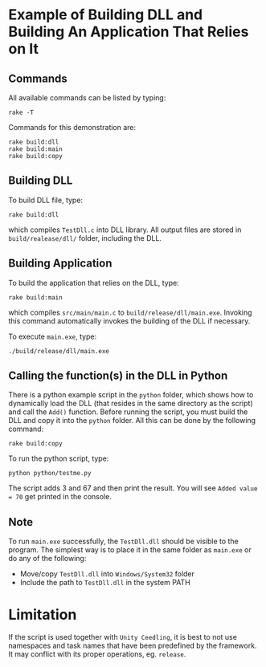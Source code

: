 Example of Building DLL and Building An Application That Relies on It
====================================================================

Commands
--------
All available commands can be listed by typing:
```
rake -T
```
Commands for this demonstration are:
```
rake build:dll
rake build:main
rake build:copy
```

Building DLL
------------
To build DLL file, type:
```
rake build:dll
```
which compiles `TestDll.c` into DLL library. All output files are stored in `build/realease/dll/` folder, including the DLL.

Building Application
--------------------
To build the application that relies on the DLL, type:
```
rake build:main
```
which compiles `src/main/main.c` to `build/release/dll/main.exe`. Invoking this command automatically invokes the building of the DLL if necessary.

To execute `main.exe`, type:
```
./build/release/dll/main.exe
```

Calling the function(s) in the DLL in Python
--------------------------------------------
There is a python example script in the `python` folder, which shows how to dynamically load the DLL (that resides in the same directory as the script) and call the `Add()` function. Before running the script, you must build the DLL and copy it into the `python` folder. All this can be done by the following command:
```
rake build:copy
```
To run the python script, type:
```
python python/testme.py
```
The script adds 3 and 67 and then print the result. You will see `Added value = 70` get printed in the console.

Note
----
To run `main.exe` successfully, the `TestDll.dll` should be visible to the program. The simplest way is to place it in the same folder as `main.exe` or do any of the following:
- Move/copy `TestDll.dll` into `Windows/System32` folder
- Include the path to `TestDll.dll` in the system PATH

Limitation
==========
If the script is used together with `Unity Ceedling`, it is best to not use namespaces and task names that have been predefined by the framework. It may conflict with its proper operations, eg. `release`.

